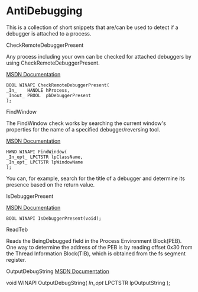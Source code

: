 # AntiDebugging
This is a collection of short snippets that are/can be used to detect if a debugger is attached to a process.  

CheckRemoteDebuggerPresent

Any process including your own can be checked for attached debuggers by using CheckRemoteDebuggerPresent.

[MSDN Documentation](https://msdn.microsoft.com/en-us/library/windows/desktop/ms679280%28v=vs.85%29.aspx)

    BOOL WINAPI CheckRemoteDebuggerPresent(
    _In_    HANDLE hProcess,
    _Inout_ PBOOL  pbDebuggerPresent
    );

FindWindow

The FindWindow check works by searching the current window's properties for the name of a specified debugger/reversing tool. 

[MSDN Documentation](https://msdn.microsoft.com/en-us/library/windows/desktop/ms633499%28v=vs.85%29.aspx)

    HWND WINAPI FindWindow(
    _In_opt_ LPCTSTR lpClassName,
    _In_opt_ LPCTSTR lpWindowName
    );

You can, for example, search for the title of a debugger and determine its presence based on the return value. 

IsDebuggerPresent

[MSDN Documentation](https://msdn.microsoft.com/en-us/library/windows/desktop/ms680345(v=vs.85).aspx)

    BOOL WINAPI IsDebuggerPresent(void);

ReadTeb

Reads the BeingDebugged field in the Process Environment Block(PEB). One way to determine the address of the PEB is by reading offset 0x30 from the Thread Information Block(TIB), which is obtained from the fs segment register. 

OutputDebugString
[MSDN Documentation](https://msdn.microsoft.com/en-us/library/windows/desktop/aa363362(v=vs.85).aspx)

void WINAPI OutputDebugString(
	_In_opt_ LPCTSTR lpOutputString
	);
	
	

